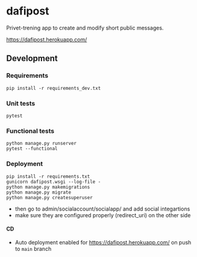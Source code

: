 # dafipost
Privet-trening app to create and modify short public messages.

https://dafipost.herokuapp.com/

## Development

### Requirements
```
pip install -r requirements_dev.txt
```

### Unit tests
```
pytest
```

### Functional tests

```
python manage.py runserver
pytest --functional
```

### Deployment
```
pip install -r requirements.txt
gunicorn dafipost.wsgi --log-file -
python manage.py makemigrations
python manage.py migrate
python manage.py createsuperuser
```
- then go to admin/socialaccount/socialapp/ and add social integartions
- make sure they are configured properly (redirect_uri) on the other side

#### CD
- Auto deployment enabled for https://dafipost.herokuapp.com/ on push to `main` branch
